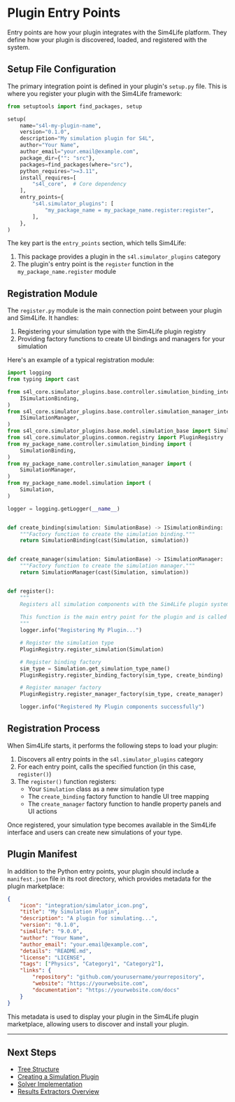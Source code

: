 # Plugin Entry Points

Entry points are how your plugin integrates with the Sim4Life platform. They define how your plugin is discovered, loaded, and registered with the system.

## Setup File Configuration

The primary integration point is defined in your plugin's `setup.py` file. This is where you register your plugin with the Sim4Life framework:

```python
from setuptools import find_packages, setup

setup(
    name="s4l-my-plugin-name",
    version="0.1.0",
    description="My simulation plugin for S4L",
    author="Your Name",
    author_email="your.email@example.com",
    package_dir={"": "src"},
    packages=find_packages(where="src"),
    python_requires=">=3.11",
    install_requires=[
        "s4l_core",  # Core dependency
    ],
    entry_points={
        "s4l.simulator_plugins": [
            "my_package_name = my_package_name.register:register",
        ],
    },
)
```

The key part is the `entry_points` section, which tells Sim4Life:

1. This package provides a plugin in the `s4l.simulator_plugins` category
2. The plugin's entry point is the `register` function in the `my_package_name.register` module

## Registration Module

The `register.py` module is the main connection point between your plugin and Sim4Life. It handles:

1. Registering your simulation type with the Sim4Life plugin registry
2. Providing factory functions to create UI bindings and managers for your simulation

Here's an example of a typical registration module:

```python
import logging
from typing import cast

from s4l_core.simulator_plugins.base.controller.simulation_binding_interface import (
    ISimulationBinding,
)
from s4l_core.simulator_plugins.base.controller.simulation_manager_interface import (
    ISimulationManager,
)
from s4l_core.simulator_plugins.base.model.simulation_base import SimulationBase
from s4l_core.simulator_plugins.common.registry import PluginRegistry
from my_package_name.controller.simulation_binding import (
    SimulationBinding,
)
from my_package_name.controller.simulation_manager import (
    SimulationManager,
)
from my_package_name.model.simulation import (
    Simulation,
)

logger = logging.getLogger(__name__)


def create_binding(simulation: SimulationBase) -> ISimulationBinding:
    """Factory function to create the simulation binding."""
    return SimulationBinding(cast(Simulation, simulation))


def create_manager(simulation: SimulationBase) -> ISimulationManager:
    """Factory function to create the simulation manager."""
    return SimulationManager(cast(Simulation, simulation))


def register():
    """
    Registers all simulation components with the Sim4Life plugin system.
    
    This function is the main entry point for the plugin and is called by Sim4Life during startup.
    """
    logger.info("Registering My Plugin...")

    # Register the simulation type
    PluginRegistry.register_simulation(Simulation)

    # Register binding factory
    sim_type = Simulation.get_simulation_type_name()
    PluginRegistry.register_binding_factory(sim_type, create_binding)

    # Register manager factory
    PluginRegistry.register_manager_factory(sim_type, create_manager)

    logger.info("Registered My Plugin components successfully")
```

## Registration Process

When Sim4Life starts, it performs the following steps to load your plugin:

1. Discovers all entry points in the `s4l.simulator_plugins` category
2. For each entry point, calls the specified function (in this case, `register()`)
3. The `register()` function registers:
   - Your `Simulation` class as a new simulation type
   - The `create_binding` factory function to handle UI tree mapping
   - The `create_manager` factory function to handle property panels and UI actions

Once registered, your simulation type becomes available in the Sim4Life interface and users can create new simulations of your type.

## Plugin Manifest

In addition to the Python entry points, your plugin should include a `manifest.json` file in its root directory, which provides metadata for the plugin marketplace:

```json
{
    "icon": "integration/simulator_icon.png",
    "title": "My Simulation Plugin",
    "description": "A plugin for simulating...",
    "version": "0.1.0",
    "sim4life": "9.0.0",
    "author": "Your Name",
    "author_email": "your.email@example.com",
    "details": "README.md",
    "license": "LICENSE",
    "tags": ["Physics", "Category1", "Category2"],
    "links": {
        "repository": "github.com/yourusername/yourrepository",
        "website": "https://yourwebsite.com",
        "documentation": "https://yourwebsite.com/docs"
    }
}
```

This metadata is used to display your plugin in the Sim4Life plugin marketplace, allowing users to discover and install your plugin.

---

## Next Steps

- [Tree Structure](tree-structure.md)
- [Creating a Simulation Plugin](../creating-a-plugin/creating-simulation.md)
- [Solver Implementation](../solver-implementation/writing-solver.md)
- [Results Extractors Overview](../extractors/overview.md)